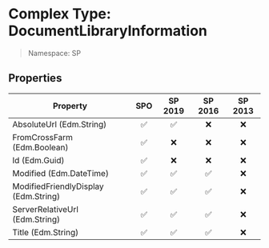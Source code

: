 # Complex Type: DocumentLibraryInformation

> Namespace: SP

## Properties

Property | SPO | SP 2019 | SP 2016 | SP 2013
----------|:---:|:-------:|:-------:|:-------:
AbsoluteUrl (Edm.String) | ✅ | ✅ | ❌ | ❌
FromCrossFarm (Edm.Boolean) | ✅ | ❌ | ❌ | ❌
Id (Edm.Guid) | ✅ | ❌ | ❌ | ❌
Modified (Edm.DateTime) | ✅ | ✅ | ✅ | ❌
ModifiedFriendlyDisplay (Edm.String) | ✅ | ✅ | ✅ | ❌
ServerRelativeUrl (Edm.String) | ✅ | ✅ | ✅ | ❌
Title (Edm.String) | ✅ | ✅ | ✅ | ❌